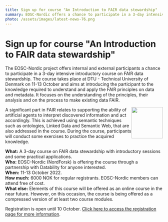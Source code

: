 ```yaml
---
title: Sign up for course "An Introduction to FAIR data stewardship"
summary: EOSC-Nordic offers a chance to participate in a 3-day intensive introductory course on FAIR data stewardship. The course takes place at DTU on 11-13 October and aims at introducing the participant to the knowledge required to understand and apply the FAIR principles on data and metadata.
photo: /assets/images/latest-news-76.png
---
```


Sign up for course "An Introduction to FAIR data stewardship"
===========================

The EOSC-Nordic project offers internal and external participants a chance to participate in a 3-day intensive introductory course on FAIR data stewardship. The course takes place at DTU - Technical University of Denmark on 11-13 October and aims at introducing the participant to the knowledge required to understand and apply the FAIR principles on data and metadata. It focuses on the understanding of the principles, their analysis and on the process to make existing data FAIR.

<img class="normal" src="{% include baseurl %}/assets/images/EOSC_Nordic_logo_new.png" height="100" style="float: right"> A significant part in FAIR relates to supporting the ability of artificial agents to interpret discovered information and act accordingly. This is achieved using semantic techniques such as ontologies, Linked Data and Semantic Web, that are also addressed in the course. During the course, participants will conduct some exercises to practice the acquired knowledge.

**What:** A 3-day course on FAIR data stewardship with introductory sessions and some practical applications.  
**Who:** EOSC-Nordic (NordForsk) is offering the course through a partnership with Datability for anyone interested.  
**When:** 11-13 October 2022.  
**How much:** 6000 NOK for regular registrants. EOSC-Nordic members can attend free of cost.  
**What else:** Elements of this course will be offered as an online course in the near future. However, on this occasion, the course is being offered as a compressed version of at least two course modules. 

Registration is open until 10 October. [Click here to access the registration page for more information](https://www.deltager.no/event/fair2022-eoscn). 
